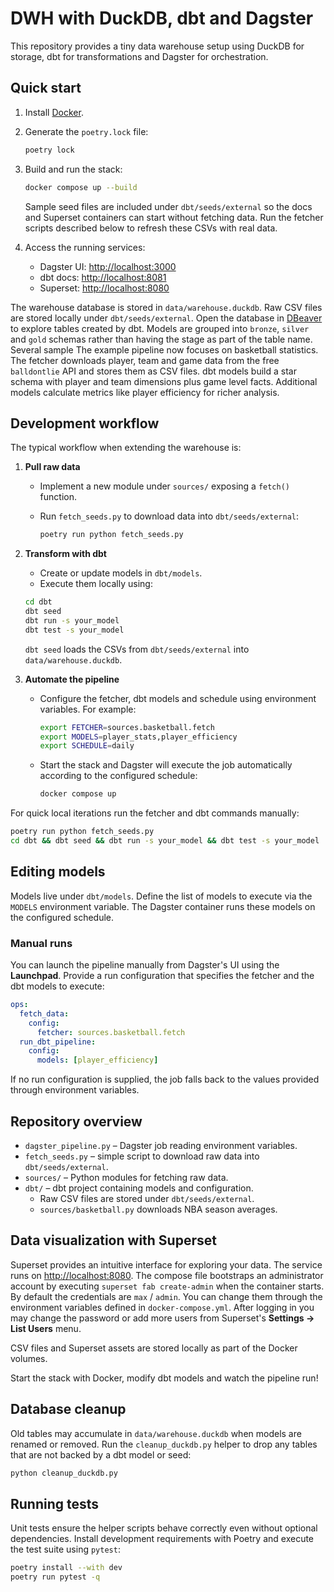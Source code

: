# DWH with DuckDB, dbt and Dagster

This repository provides a tiny data warehouse setup using DuckDB for storage,
dbt for transformations and Dagster for orchestration.

## Quick start

1. Install [Docker](https://docs.docker.com/get-docker/).
2. Generate the `poetry.lock` file:

   ```bash
   poetry lock
   ```

3. Build and run the stack:


   ```bash
   docker compose up --build
   ```

   Sample seed files are included under `dbt/seeds/external` so the docs and
   Superset containers can start without fetching data. Run the fetcher scripts
   described below to refresh these CSVs with real data.

4. Access the running services:

   - Dagster UI: <http://localhost:3000>
   - dbt docs: <http://localhost:8081>
   - Superset: <http://localhost:8080>

The warehouse database is stored in `data/warehouse.duckdb`. Raw CSV files are
stored locally under `dbt/seeds/external`. Open the database in
[DBeaver](https://dbeaver.io/) to explore tables created by dbt. Models are
grouped into `bronze`, `silver` and `gold` schemas rather than having the stage
as part of the table name. Several sample
The example pipeline now focuses on basketball statistics. The fetcher
downloads player, team and game data from the free `balldontlie` API and stores
them as CSV files. dbt models build a star schema with player and team
dimensions plus game level facts. Additional models calculate metrics like
player efficiency for richer analysis.

## Development workflow

The typical workflow when extending the warehouse is:

1. **Pull raw data**
   - Implement a new module under `sources/` exposing a `fetch()` function.
   - Run `fetch_seeds.py` to download data into `dbt/seeds/external`:

     ```bash
     poetry run python fetch_seeds.py
     ```

2. **Transform with dbt**
   - Create or update models in `dbt/models`.
   - Execute them locally using:

    ```bash
    cd dbt
    dbt seed
    dbt run -s your_model
    dbt test -s your_model
    ```

   ``dbt seed`` loads the CSVs from ``dbt/seeds/external`` into ``data/warehouse.duckdb``.

3. **Automate the pipeline**
   - Configure the fetcher, dbt models and schedule using environment
     variables. For example:

     ```bash
     export FETCHER=sources.basketball.fetch
     export MODELS=player_stats,player_efficiency
     export SCHEDULE=daily
     ```

   - Start the stack and Dagster will execute the job automatically according
     to the configured schedule:

     ```bash
     docker compose up
     ```

For quick local iterations run the fetcher and dbt commands manually:

```bash
poetry run python fetch_seeds.py
cd dbt && dbt seed && dbt run -s your_model && dbt test -s your_model
```

## Editing models

Models live under `dbt/models`. Define the list of models to execute via the
`MODELS` environment variable. The Dagster container runs these models on the
configured schedule.

### Manual runs

You can launch the pipeline manually from Dagster's UI using the **Launchpad**.
Provide a run configuration that specifies the fetcher and the dbt models to execute:

```yaml
ops:
  fetch_data:
    config:
      fetcher: sources.basketball.fetch
  run_dbt_pipeline:
    config:
      models: [player_efficiency]
```

If no run configuration is supplied, the job falls back to the values provided
through environment variables.

## Repository overview

- `dagster_pipeline.py` – Dagster job reading environment variables.
- `fetch_seeds.py` – simple script to download raw data into `dbt/seeds/external`.
- `sources/` – Python modules for fetching raw data.
- `dbt/` – dbt project containing models and configuration.
  - Raw CSV files are stored under `dbt/seeds/external`.
  - `sources/basketball.py` downloads NBA season averages.

## Data visualization with Superset

Superset provides an intuitive interface for exploring your data. The service
runs on <http://localhost:8080>. The compose file bootstraps an administrator
account by executing ``superset fab create-admin`` when the container starts.
By default the credentials are ``max`` / ``admin``. You can change them through
the environment variables defined in ``docker-compose.yml``. After logging in
you may change the password or add more users from Superset's
**Settings → List Users** menu.

CSV files and Superset assets are stored locally as part of the Docker volumes.


Start the stack with Docker, modify dbt models and watch the pipeline run!

## Database cleanup

Old tables may accumulate in `data/warehouse.duckdb` when models are renamed or removed.
Run the `cleanup_duckdb.py` helper to drop any tables that are not backed by a
dbt model or seed:

```bash
python cleanup_duckdb.py
```

## Running tests

Unit tests ensure the helper scripts behave correctly even without optional
dependencies. Install development requirements with Poetry and execute the test
suite using `pytest`:

```bash
poetry install --with dev
poetry run pytest -q
```
